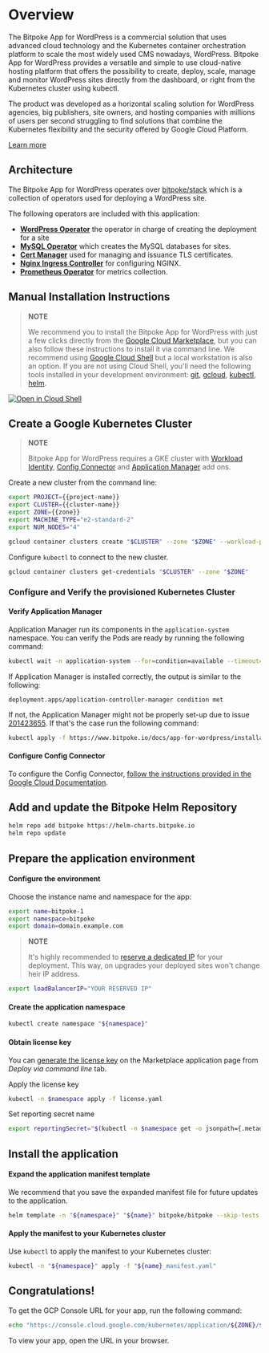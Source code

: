 # Overview
<walkthrough-tutorial-duration duration="15"></walkthrough-tutorial-duration>

The Bitpoke App for WordPress is a commercial solution that uses advanced cloud technology and the Kubernetes container orchestration platform to scale the most widely used CMS nowadays, WordPress. Bitpoke App for WordPress provides a versatile and simple to use cloud-native hosting platform that offers the possibility to create, deploy, scale, manage and monitor WordPress sites directly from the dashboard, or right from the Kubernetes cluster using kubectl.

The product was developed as a horizontal scaling solution for WordPress agencies, big publishers, site owners, and hosting companies with millions of users per second struggling to find solutions that combine the Kubernetes flexibility and the security offered by Google Cloud Platform.

[Learn more](https://www.bitpoke.io/wordpress/)

## Architecture

The Bitpoke App for WordPress operates over [bitpoke/stack](https://github.com/bitpoke/stack) which is
a collection of operators used for deploying a WordPress site.

The following operators are included with this application:
 * [**WordPress Operator**](https://github.com/bitpoke/wordpress-operator) the operator in charge
   of creating the deployment for a site
 * [**MySQL Operator**](https://github.com/bitpoke/mysql-operator) which creates the MySQL
   databases for sites.
 * [**Cert Manager**](https://github.com/jetstack/cert-manager) used for managing and issuance TLS
   certificates.
 * [**Nginx Ingress Controller**](https://github.com/kubernetes/ingress-nginx) for configuring NGINX.
 * [**Prometheus Operator**](https://github.com/prometheus-operator/prometheus-operator) for metrics collection.

## Manual Installation Instructions

> __NOTE__
>
> We recommend you to install the Bitpoke App for WordPress with just a few clicks directly from the [Google Cloud Marketplace](https://console.cloud.google.com/marketplace/product/press-labs-public/presslabs-dashboard), but you can also follow these instructions to install it via command line. We recommend using [Google Cloud Shell](https://ssh.cloud.google.com/?cloudshell_git_repo=https://github.com/bitpoke/bitpoke-gcp-marketplace&cloudshell_git_branch=release-1.8&cloudshell_tutorial=README.md&shellonly=true) but a local workstation is also an option. If you are not using Cloud Shell, you'll need the following tools installed in your development environment: [git](https://git-scm.com/book/en/v2/Getting-Started-Installing-Git), [gcloud](https://cloud.google.com/sdk/gcloud/), [kubectl](https://kubernetes.io/docs/reference/kubectl/overview/), [helm](https://helm.sh/docs/intro/quickstart/).

[![Open in Cloud Shell](http://gstatic.com/cloudssh/images/open-btn.svg)](https://ssh.cloud.google.com/?cloudshell_git_repo=https://github.com/bitpoke/bitpoke-gcp-marketplace&cloudshell_git_branch=release-1.8&cloudshell_tutorial=README.md&shellonly=true)

## Create a Google Kubernetes Cluster
> __NOTE__
>
> Bitpoke App for WordPress requires a GKE cluster with [Workload Identity](https://cloud.google.com/kubernetes-engine/docs/how-to/workload-identity), [Config Connector](https://cloud.google.com/config-connector/docs/how-to/install-upgrade-uninstall) and [Application Manager](https://cloud.google.com/kubernetes-engine/docs/how-to/add-on/application-delivery) add ons.

<walkthrough-project-setup></walkthrough-project-setup>
<walkthrough-watcher-constant key="cluster-name" value="bitpoke-1"></walkthrough-watcher-constant>
<walkthrough-watcher-constant key="zone" value="us-west1-a"></walkthrough-watcher-constant>

Create a new cluster from the command line:

```sh
export PROJECT={{project-name}}
export CLUSTER={{cluster-name}}
export ZONE={{zone}}
export MACHINE_TYPE="e2-standard-2"
export NUM_NODES="4"
```

```sh
gcloud container clusters create "$CLUSTER" --zone "$ZONE" --workload-pool=$PROJECT.svc.id.goog --addons=ApplicationManager,ConfigConnector,HorizontalPodAutoscaling --machine-type=${MACHINE_TYPE} --num-nodes=${NUM_NODES}
```

Configure `kubectl` to connect to the new cluster.

```sh
gcloud container clusters get-credentials "$CLUSTER" --zone "$ZONE"
```

### Configure and Verify the provisioned Kubernetes Cluster

#### Verify Application Manager

Application Manager run its components in the `application-system` namespace. You can verify the Pods are ready by running the following command:

```sh
kubectl wait -n application-system --for=condition=available --timeout=10s deployment --all
```

If Application Manager is installed correctly, the output is similar to the following:

```terminal
deployment.apps/application-controller-manager condition met
```
If not, the Application Manager might not be properly set-up due to issue [201423655](https://issuetracker.google.com/issues/201423655).
If that's the case run the following command:

```sh
kubectl apply -f https://www.bitpoke.io/docs/app-for-wordpress/installation/kalm-gcp-fix-201423655.yaml
```

#### Configure Config Connector

To configure the Config Connector, [follow the instructions provided in the Google Cloud Documentation](https://cloud.google.com/config-connector/docs/how-to/install-upgrade-uninstall).

## Add and update the Bitpoke Helm Repository

```sh
helm repo add bitpoke https://helm-charts.bitpoke.io
helm repo update
```

## Prepare the application environment

#### Configure the environment

Choose the instance name and namespace for the app:

```sh
export name=bitpoke-1
export namespace=bitpoke
export domain=domain.example.com
```

> __NOTE__
>
> It's highly recommended to [reserve a dedicated IP](https://cloud.google.com/compute/docs/ip-addresses/reserve-static-external-ip-address) for your deployment. This way, on upgrades your deployed sites won't change heir IP address.

```sh
export loadBalancerIP="YOUR RESERVED IP"
```

#### Create the application namespace

```sh
kubectl create namespace "${namespace}"
```

#### Obtain license key

You can [generate the license key](https://console.cloud.google.com/marketplace/kubernetes/config/press-labs-public/presslabs-dashboard) on the
Marketplace application page from _Deploy via command line_ tab.

Apply the license key

```sh
kubectl -n $namespace apply -f license.yaml
```

Set reporting secret name

```sh
export reportingSecret="$(kubectl -n $namespace get -o jsonpath={.metadata.name} -f license.yaml)"
```

## Install the application


#### Expand the application manifest template

We recommend that you save the expanded
manifest file for future updates to the application.

```sh
helm template -n "${namespace}" "${name}" bitpoke/bitpoke --skip-tests -f values.yaml --set-string marketplace.loadBalancerIP="${loadBalancerIP}" --set-string marketplace.domain="${domain}" --set-string metering.gcp.secretName="${reportingSecret}" > "${name}_manifest.yaml"
```

#### Apply the manifest to your Kubernetes cluster

Use `kubectl` to apply the manifest to your Kubernetes cluster:

```sh
kubectl -n "${namespace}" apply -f "${name}_manifest.yaml"
```

## Congratulations!

<walkthrough-conclusion-trophy></walkthrough-conclusion-trophy>

To get the GCP Console URL for your app, run the following command:

```sh
echo "https://console.cloud.google.com/kubernetes/application/${ZONE}/${CLUSTER}/${namespace}/${name}"
```

To view your app, open the URL in your browser.
